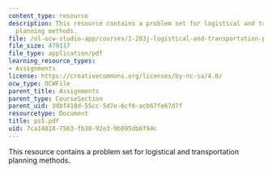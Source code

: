 ```yaml
---
content_type: resource
description: This resource contains a problem set for logistical and transportation
  planning methods.
file: /ol-ocw-studio-app/courses/1-203j-logistical-and-transportation-planning-methods-fall-2006/7ca148187563fb3092e39b095db6f94c_ps5.pdf
file_size: 479117
file_type: application/pdf
learning_resource_types:
- Assignments
license: https://creativecommons.org/licenses/by-nc-sa/4.0/
ocw_type: OCWFile
parent_title: Assignments
parent_type: CourseSection
parent_uid: 3dbf418d-55cc-5d7e-6cf6-acb67fe67d7f
resourcetype: Document
title: ps5.pdf
uid: 7ca14818-7563-fb30-92e3-9b095db6f94c
---
```

This resource contains a problem set for logistical and transportation planning methods.
